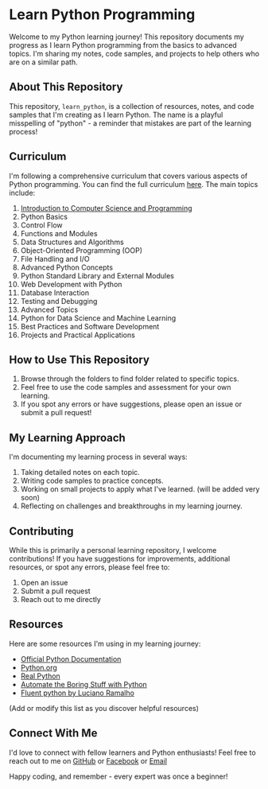 # Learn Python Programming

Welcome to my Python learning journey! This repository documents my progress as I learn Python programming from the basics to advanced topics. I'm sharing my notes, code samples, and projects to help others who are on a similar path.

## About This Repository

This repository, `learn_python`, is a collection of resources, notes, and code samples that I'm creating as I learn Python. The name is a playful misspelling of "python" - a reminder that mistakes are part of the learning process!

## Curriculum

I'm following a comprehensive curriculum that covers various aspects of Python programming. You can find the full curriculum [here](./full_curriculam.md). The main topics include:

1. [Introduction to Computer Science and Programming](./01_computer_science_and_programming/README.md/)
2. Python Basics
3. Control Flow
4. Functions and Modules
5. Data Structures and Algorithms
6. Object-Oriented Programming (OOP)
7. File Handling and I/O
8. Advanced Python Concepts
9. Python Standard Library and External Modules
10. Web Development with Python
11. Database Interaction
12. Testing and Debugging
13. Advanced Topics
14. Python for Data Science and Machine Learning
15. Best Practices and Software Development
16. Projects and Practical Applications

## How to Use This Repository

1. Browse through the folders to find folder related to specific topics.
3. Feel free to use the code samples and assessment for your own learning.
4. If you spot any errors or have suggestions, please open an issue or submit a pull request!

## My Learning Approach

I'm documenting my learning process in several ways:

1. Taking detailed notes on each topic.
2. Writing code samples to practice concepts.
3. Working on small projects to apply what I've learned. (will be added very soon)
4. Reflecting on challenges and breakthroughs in my learning journey.

## Contributing

While this is primarily a personal learning repository, I welcome contributions! If you have suggestions for improvements, additional resources, or spot any errors, please feel free to:

1. Open an issue
2. Submit a pull request
3. Reach out to me directly

## Resources

Here are some resources I'm using in my learning journey:

- [Official Python Documentation](https://docs.python.org/3/)
- [Python.org](https://www.python.org/)
- [Real Python](https://realpython.com/)
- [Automate the Boring Stuff with Python](https://automatetheboringstuff.com/)
- [Fluent python by Luciano Ramalho](www.orelly.com)

(Add or modify this list as you discover helpful resources)

## Connect With Me

I'd love to connect with fellow learners and Python enthusiasts! Feel free to reach out to me on [GitHub](https://github.com/akmojahid) or [Facebook](https://fb.me/link.mojahid) or 
[Email](mailto:mojahid7h@gmail.com)

Happy coding, and remember - every expert was once a beginner!
